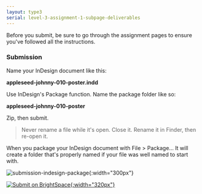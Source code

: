 ```yaml
---
layout: type3
serial: level-3-assignment-1-subpage-deliverables
---
```

Before you submit, be sure to go through the assignment pages to ensure you've followed all the instructions.

### Submission

Name your InDesign document like this:

**appleseed-johnny-010-poster.indd**

Use InDesign's Package function. Name the package folder like so:

**appleseed-johnny-010-poster**

Zip, then submit.

> Never rename a file while it's open. Close it. Rename it in Finder, then re-open it.

When you package your InDesign document with <span class="command">File > Package...</span> It will create a folder that's properly named if your file was well named to start with.

![submission-indesign-package]({{site.url}}/svg/submission-indesign-package-no-images.svg "Submission Folder"){:width="300px"}

[![Submit on BrightSpace]({{site.url}}/svg/button-submit.svg "Submit on BrightSpace"){:width="320px"}](https://brightspace.algonquincollege.com/d2l/lms/dropbox/user/folder_submit_files.d2l?db=351636&grpid=0&isprv=0&bp=0&ou=372600)